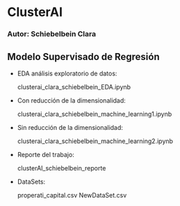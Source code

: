 # ClusterAI
### Autor: Schiebelbein Clara

## Modelo Supervisado de Regresión 
- EDA análisis exploratorio de datos: 

  clusterai_clara_schiebelbein_EDA.ipynb

- Con reducción de la dimensionalidad: 

  clusterai_clara_schiebelbein_machine_learning1.ipynb

- Sin reducción de la dimensionalidad: 

  clusterai_clara_schiebelbein_machine_learning2.ipynb

- Reporte del trabajo: 

  clusterAI_schiebelbein_reporte
 
- DataSets: 

  properati_capital.csv
  NewDataSet.csv
  
